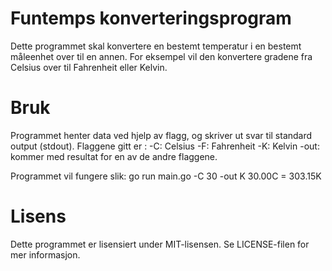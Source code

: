 <h1>Funtemps konverteringsprogram</h1>

Dette programmet skal konvertere en bestemt temperatur i en bestemt måleenhet over til en annen. For eksempel vil den konvertere gradene fra Celsius over til Fahrenheit eller Kelvin.


<h1>Bruk</h1>
Programmet henter data ved hjelp av flagg, og skriver ut svar til standard output (stdout).
Flaggene gitt er : 
-C: Celsius
-F: Fahrenheit
-K: Kelvin
-out: kommer med resultat for en av de andre flaggene.

Programmet vil fungere slik:
go run main.go -C 30 -out K
30.00C = 303.15K

<h1>Lisens</h1>
Dette programmet er lisensiert under MIT-lisensen. Se LICENSE-filen for mer informasjon.
